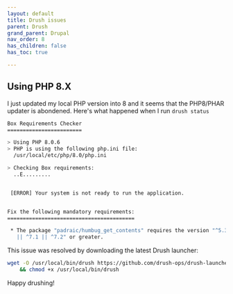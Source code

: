 ```yaml
---
layout: default
title: Drush issues
parent: Drush
grand_parent: Drupal
nav_order: 8
has_children: false
has_toc: true

---
```


## Using PHP 8.X

I just updated my local PHP version into 8 and it seems that the PHP8/PHAR updater is abondened. 
Here's what happened when I run `drush status`

```bash
Box Requirements Checker
========================

> Using PHP 8.0.6
> PHP is using the following php.ini file:
  /usr/local/etc/php/8.0/php.ini

> Checking Box requirements:
  ..E.........


 [ERROR] Your system is not ready to run the application.


Fix the following mandatory requirements:
=========================================

 * The package "padraic/humbug_get_contents" requires the version "^5.3 || ^7.0
   || ^7.1 || ^7.2" or greater.

```
This issue was resolved by downloading the latest Drush launcher:
```bash
wget -O /usr/local/bin/drush https://github.com/drush-ops/drush-launcher/releases/latest/download/drush.phar \
    && chmod +x /usr/local/bin/drush

```
Happy drushing!